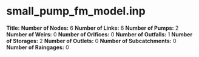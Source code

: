 # small_pump_fm_model.inp
**Title:** 
**Number of Nodes:** 6
**Number of Links:** 6
**Number of Pumps:** 2
**Number of Weirs:** 0
**Number of Orifices:** 0
**Number of Outfalls:** 1
**Number of Storages:** 2
**Number of Outlets:** 0
**Number of Subcatchments:** 0
**Number of Raingages:** 0
